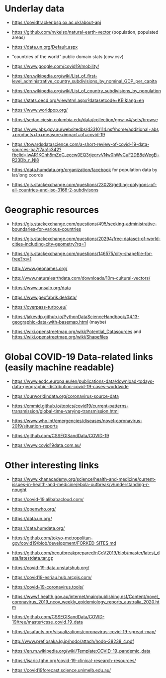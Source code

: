 # Underlay data

* https://covidtracker.bsg.ox.ac.uk/about-api

* https://github.com/nvkelso/natural-earth-vector (population, populated areas)

* https://data.un.org/Default.aspx

* "countries of the world" public domain stats (cow.csv)

* https://www.google.com/covid19/mobility/

* https://en.wikipedia.org/wiki/List_of_first-level_administrative_country_subdivisions_by_nominal_GDP_per_capita

* https://en.wikipedia.org/wiki/List_of_country_subdivisions_by_population

* https://stats.oecd.org/viewhtml.aspx?datasetcode=KEI&lang=en

* https://www.worldpop.org/

* https://sedac.ciesin.columbia.edu/data/collection/gpw-v4/sets/browse

* https://www.abs.gov.au/websitedbs/d3310114.nsf/home/additional+abs+products+to+measure+impact+of+covid-19

* https://towardsdatascience.com/a-short-review-of-covid-19-data-sources-ba7f7aa1c342?fbclid=IwAR1KChh5mZqC_eccw0EQ3rjeqrvVNw0hWvCuF2DB8eWegEi-R23Db_r_Nl8

* https://data.humdata.org/organization/facebook for population data by lat/long coords

* https://gis.stackexchange.com/questions/23028/getting-polygons-of-all-countries-and-iso-3166-2-subdivisons

# Geographic resources

* https://gis.stackexchange.com/questions/495/seeking-administrative-boundaries-for-various-countries

* https://gis.stackexchange.com/questions/20294/free-dataset-of-world-cities-including-city-geometry?rq=1

* https://gis.stackexchange.com/questions/146575/city-shapefile-for-free?rq=1

* http://www.geonames.org/

* http://www.naturalearthdata.com/downloads/10m-cultural-vectors/

* https://www.unsalb.org/data

* https://www.geofabrik.de/data/

* https://overpass-turbo.eu/

* https://jakevdp.github.io/PythonDataScienceHandbook/04.13-geographic-data-with-basemap.html (maybe)

* https://wiki.openstreetmap.org/wiki/Potential_Datasources and https://wiki.openstreetmap.org/wiki/Shapefiles

# Global COVID-19 Data-related links (easily machine readable)

* https://www.ecdc.europa.eu/en/publications-data/download-todays-data-geographic-distribution-covid-19-cases-worldwide

* https://ourworldindata.org/coronavirus-source-data

* https://cmmid.github.io/topics/covid19/current-patterns-transmission/global-time-varying-transmission.html

* https://www.who.int/emergencies/diseases/novel-coronavirus-2019/situation-reports

* https://github.com/CSSEGISandData/COVID-19

* https://www.covid19data.com.au/

# Other interesting links

* https://www.khanacademy.org/science/health-and-medicine/current-issues-in-health-and-medicine/ebola-outbreak/v/understanding-r-nought

* https://covid-19.alibabacloud.com/

* https://openwho.org/

* https://data.un.org/

* https://data.humdata.org/

* https://github.com/tokyo-metropolitan-gov/covid19/blob/development/FORKED_SITES.md

* https://github.com/beoutbreakprepared/nCoV2019/blob/master/latest_data/latestdata.tar.gz

* https://covid-19-data.unstatshub.org/

* https://covid19-esriau.hub.arcgis.com/

* https://covid-19-coronavirus.tools/

* https://www1.health.gov.au/internet/main/publishing.nsf/Content/novel_coronavirus_2019_ncov_weekly_epidemiology_reports_australia_2020.htm

* https://github.com/CSSEGISandData/COVID-19/tree/master/csse_covid_19_data

* https://usafacts.org/visualizations/coronavirus-covid-19-spread-map/

* http://www.pref.osaka.lg.jp/hodo/attach/hodo-38238_4.pdf

* https://en.m.wikipedia.org/wiki/Template:COVID-19_pandemic_data

* https://isaric.tghn.org/covid-19-clinical-research-resources/

* https://covid19forecast.science.unimelb.edu.au/
